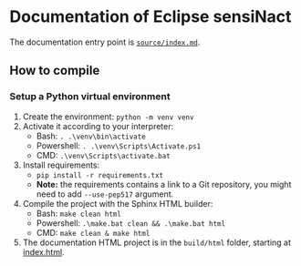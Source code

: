 # Documentation of Eclipse sensiNact

The documentation entry point is [`source/index.md`](source/index.md).

## How to compile

### Setup a Python virtual environment

1. Create the environment: `python -m venv venv`
2. Activate it according to your interpreter:
   * Bash: `. .\venv\bin\activate`
   * Powershell: `. .\venv\Scripts\Activate.ps1`
   * CMD: `.\venv\Scripts\activate.bat`
3. Install requirements:
   * `pip install -r requirements.txt`
   * **Note:** the requirements contains a link to a Git repository, you might need to add `--use-pep517` argument.
4. Compile the project with the Sphinx HTML builder:
   * Bash: `make clean html`
   * Powershell: `.\make.bat clean && .\make.bat html`
   * CMD: `make clean & make html`
5. The documentation HTML project is in the `build/html` folder, starting at [index.html](./build/html/index.html).
